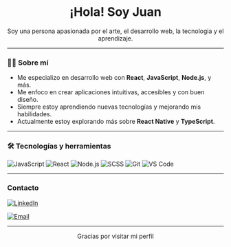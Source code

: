 <h1 align="center">¡Hola! Soy Juan</h1>

<p align="center">
  Soy una persona apasionada por el arte, el desarrollo web, la tecnologia y el aprendizaje.
</p>

---

### 👨‍💻 Sobre mí

-  Me especializo en desarrollo web con **React**, **JavaScript**, **Node.js**, y más.
-  Me enfoco en crear aplicaciones intuitivas, accesibles y con buen diseño.
-  Siempre estoy aprendiendo nuevas tecnologías y mejorando mis habilidades.
-  Actualmente estoy explorando más sobre **React Native** y **TypeScript**.

---

### 🛠️ Tecnologías y herramientas

![JavaScript](https://img.shields.io/badge/-JavaScript-black?style=flat-square&logo=javascript)
![React](https://img.shields.io/badge/-React-black?style=flat-square&logo=react)
![Node.js](https://img.shields.io/badge/-Node.js-black?style=flat-square&logo=node.js)
![SCSS](https://img.shields.io/badge/-SCSS-black?style=flat-square&logo=sass)
![Git](https://img.shields.io/badge/-Git-black?style=flat-square&logo=git)
![VS Code](https://img.shields.io/badge/-VS%20Code-black?style=flat-square&logo=visual-studio-code)


---

### Contacto

[![LinkedIn](https://img.shields.io/badge/LinkedIn-blue?logo=linkedin&style=flat-square)](https://www.linkedin.com/in/juan-camilo-cartagena-machado-39b126214/)

[![Email](https://img.shields.io/badge/Email-D14836?style=flat-square&logo=gmail&logoColor=white)](mailto:juancamilocartagena7@gmail.com)


---

<p align="center">Gracias por visitar mi perfil</p>

